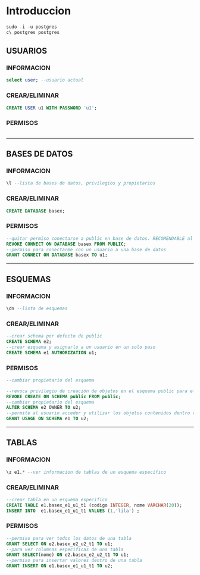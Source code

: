 # Introduccion

```sql
sudo -i -u postgres
c\ postgres postgres
```

## USUARIOS
### INFORMACION

```SQL
select user; --usuario actual
```

### CREAR/ELIMINAR

```SQL
CREATE USER u1 WITH PASSWORD 'u1';
```

### PERMISOS

```SQL

```

----------------------------------------------

## BASES DE DATOS
### INFORMACION

```SQL
\l --lista de bases de datos, privilegios y propietarios
```

### CREAR/ELIMINAR

```SQL
CREATE DATABASE basex;
```

### PERMISOS

```SQL
--quitar permiso conectarse a public en base de datos. RECOMENDABLE al principio.
REVOKE CONNECT ON DATABASE basex FROM PUBLIC;
--permiso para conectarme con un usuario a una base de datos
GRANT CONNECT ON DATABASE basex TO u1;

```
---------------------------------------------

## ESQUEMAS
### INFORMACION

```SQL
\dn --lista de esquemas

```

### CREAR/ELIMINAR

```SQL
--crear schema por defecto de public
CREATE SCHEMA e2;
--crear esquema y asignarlo a un usuario en un solo paso
CREATE SCHEMA e1 AUTHORIZATION u1;
```

### PERMISOS

```SQL
--cambiar propietario del esquema

--revoca privilegio de creación de objetos en el esquema public para el rol public
REVOKE CREATE ON SCHEMA public FROM public;
--cambiar propietario del esquema
ALTER SCHEMA e2 OWNER TO u2;
--permite al usuario acceder y utilizar los objetos contenidos dentro del esquema PREVIO A DAR PERMISOS EN CUALQUIER TABLA
GRANT USAGE ON SCHEMA e1 TO u2;
```
----------------------------------------------------

## TABLAS
### INFORMACION

```SQL
\z e1.* --ver informacion de tablas de un esquema especifico
```

### CREAR/ELIMINAR

```SQL
--crear tabla en un esquema especifico
CREATE TABLE e1.basex_e1_u1_t1 (codigo INTEGER, nome VARCHAR(20));
INSERT INTO  e1.basex_e1_u1_t1 VALUES (1,'lila') ;
```


### PERMISOS

```SQL
--permiso para ver todos los datos de una tabla
GRANT SELECT ON e2.basex_e2_u2_t1 TO u1;
--para ver columnas especificas de una tabla
GRANT SELECT(nome) ON e2.basex_e2_u2_t1 TO u1;
--permiso para insertar valores dentro de una tabla
GRANT INSERT ON e1.basex_e1_u1_t1 TO u2;

```


